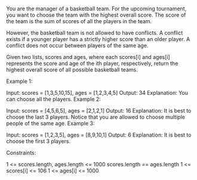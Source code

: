 You are the manager of a basketball team. For the upcoming tournament, you want to choose the team with the highest overall score. The score of the team is the sum of scores of all the players in the team.

However, the basketball team is not allowed to have conflicts. A conflict exists if a younger player has a strictly higher score than an older player. A conflict does not occur between players of the same age.

Given two lists, scores and ages, where each scores[i] and ages[i] represents the score and age of the ith player, respectively, return the highest overall score of all possible basketball teams.

Example 1:

Input: scores = [1,3,5,10,15], ages = [1,2,3,4,5]
Output: 34
Explanation: You can choose all the players.
Example 2:

Input: scores = [4,5,6,5], ages = [2,1,2,1]
Output: 16
Explanation: It is best to choose the last 3 players. Notice that you are allowed to choose multiple people of the same age.
Example 3:

Input: scores = [1,2,3,5], ages = [8,9,10,1]
Output: 6
Explanation: It is best to choose the first 3 players.

Constraints:

1 <= scores.length, ages.length <= 1000
scores.length == ages.length
1 <= scores[i] <= 106
1 <= ages[i] <= 1000
